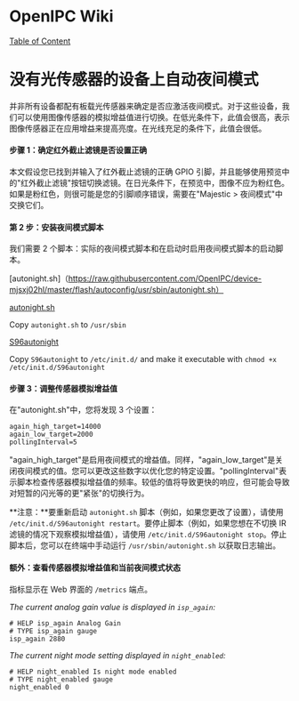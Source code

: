 # OpenIPC Wiki
[Table of Content](../README.zh.md)

没有光传感器的设备上自动夜间模式 
================================

并非所有设备都配有板载光传感器来确定是否应激活夜间模式。对于这些设备，我们可以使用图像传感器的模拟增益值进行切换。在低光条件下，此值会很高，表示图像传感器正在应用增益来提高亮度。在光线充足的条件下，此值会很低。

#### 步骤 1：确定红外截止滤镜是否设置正确 
本文假设您已找到并输入了红外截止滤镜的正确 GPIO 引脚，并且能够使用预览中的"红外截止滤镜"按钮切换滤镜。在日光条件下，在预览中，图像不应为粉红色。如果是粉红色，则很可能是您的引脚顺序错误，需要在"Majestic > 夜间模式"中交换它们。

#### 第 2 步：安装夜间模式脚本 
我们需要 2 个脚本：实际的夜间模式脚本和在启动时启用夜间模式脚本的启动脚本。

[autonight.sh]（https://raw.githubusercontent.com/OpenIPC/device-mjsxj02hl/master/flash/autoconfig/usr/sbin/autonight.sh）

[autonight.sh](https://raw.githubusercontent.com/OpenIPC/device-mjsxj02hl/master/flash/autoconfig/usr/sbin/autonight.sh)

Copy `autonight.sh` to `/usr/sbin`

[S96autonight](https://raw.githubusercontent.com/OpenIPC/device-mjsxj02hl/master/flash/autoconfig/etc/init.d/S96autonight)

Copy `S96autonight` to `/etc/init.d/` and make it executable with `chmod +x /etc/init.d/S96autonight`

#### 步骤 3：调整传感器模拟增益值
在"autonight.sh"中，您将发现 3 个设置：
```
again_high_target=14000
again_low_target=2000
pollingInterval=5
```

"again_high_target"是启用夜间模式的增益值。同样，"again_low_target"是关闭夜间模式的值。您可以更改这些数字以优化您的特定设置。"pollingInterval"表示脚本检查传感器模拟增益值的频率。较低的值将导致更快的响应，但可能会导致对短暂的闪光等的更"紧张"的切换行为。

**注意：**要重新启动 `autonight.sh` 脚本（例如，如果您更改了设置），请使用 `/etc/init.d/S96autonight restart`。要停止脚本（例如，如果您想在不切换 IR 滤镜的情况下观察模拟增益值），请使用 `/etc/init.d/S96autonight stop`。停止脚本后，您可以在终端中手动运行 `/usr/sbin/autonight.sh` 以获取日志输出。

#### 额外：查看传感器模拟增益值和当前夜间模式状态
指标显示在 Web 界面的 `/metrics` 端点。

_The current analog gain value is displayed in `isp_again`:_
```
# HELP isp_again Analog Gain
# TYPE isp_again gauge
isp_again 2880
```

_The current night mode setting displayed in `night_enabled`:_
```
# HELP night_enabled Is night mode enabled
# TYPE night_enabled gauge
night_enabled 0
```
